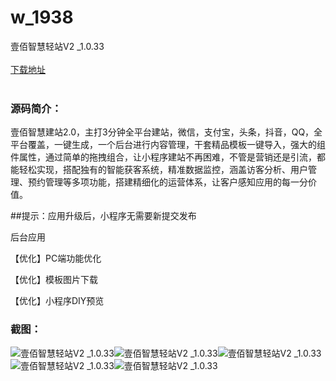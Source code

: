 # w_1938
壹佰智慧轻站V2 _1.0.33
<br/></br>
[下载地址](https://www.uuid2.com/1938.html "下载地址")
<br/></br>
<h3>源码简介：</h3>
<p>壹佰智慧建站2.0，主打3分钟全平台建站，微信，支付宝，头条，抖音，QQ，全平台覆盖，一键生成，一个后台进行内容管理，干套精品模板一键导入，强大的组件属性，通过简单的拖拽组合，让小程序建站不再困难，不管是营销还是引流，都能轻松实现，搭配独有的智能获客系统，精准数据监控，涵盖访客分析、用户管理、预约管理等多项功能，搭建精细化的运营体系，让客户感知应用的每一分价值。<p>
<p>##提示：应用升级后，小程序无需要新提交发布<p>
<p>后台应用<p>
<p>【优化】PC端功能优化<p>
<p>【优化】模板图片下载<p>
<p>【优化】小程序DIY预览<p>
<h3>截图：</h3>
<img src="https://www.uuid2.com/wp-content/uploads/img/202201/e6aff01815.png" alt="壹佰智慧轻站V2 _1.0.33"><img src="https://www.uuid2.com/wp-content/uploads/img/202201/58ef85d239.png" alt="壹佰智慧轻站V2 _1.0.33"><img src="https://www.uuid2.com/wp-content/uploads/img/202201/1660d53291.png" alt="壹佰智慧轻站V2 _1.0.33"><img src="https://www.uuid2.com/wp-content/uploads/img/202201/547388a256.png" alt="壹佰智慧轻站V2 _1.0.33"><img src="https://www.uuid2.com/wp-content/uploads/img/202201/3b5c117194.png" alt="壹佰智慧轻站V2 _1.0.33">
